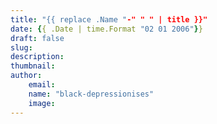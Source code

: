 ```yaml
---
title: "{{ replace .Name "-" " " | title }}"
date: {{ .Date | time.Format "02 01 2006"}}
draft: false
slug: 
description:
thumbnail:
author:
    email:
    name: "black-depressionises"
    image:
---
```

